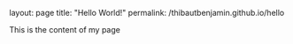layout: page
title: "Hello World!"
permalink: /thibautbenjamin.github.io/hello

This is the content of my page
